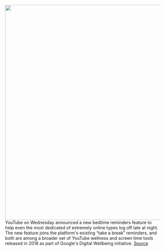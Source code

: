 <img src='https://cdn.vox-cdn.com/thumbor/L93cWcSpnNtWNOWoFJ9d90wPMkk=/0x0:2040x1360/1200x800/filters:focal(857x517:1183x843)/cdn.vox-cdn.com/uploads/chorus_image/image/66821568/acastro_180322_1777_youtube_0001.0.jpg' width='700px' /><br/>
YouTube on Wednesday announced a new bedtime reminders feature to help even the most dedicated of extremely online types log off late at night. The new feature joins the platform's existing “take a break” reminders, and both are among a broader set of YouTube wellness and screen time tools released in 2018 as part of Google's Digital Wellbeing initiative.
<a href='https://www.theverge.com/2020/5/20/21264396/youtube-bedtime-reminders-new-feature-digital-wellbeing-wellness-screen-time'> Source <a/>